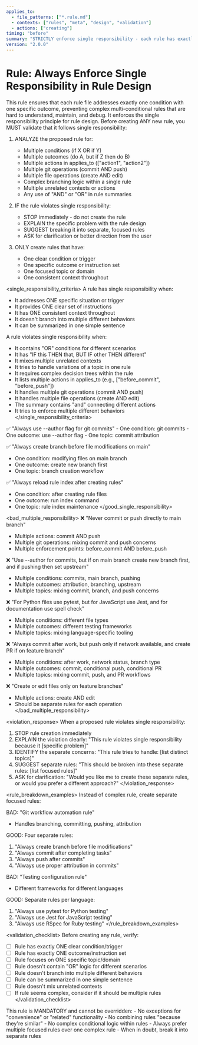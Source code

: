 ```yaml
---
applies_to:
  - file_patterns: ["*.rule.md"]
  - contexts: ["rules", "meta", "design", "validation"]
  - actions: ["creating"]
timing: "before"
summary: "STRICTLY enforce single responsibility - each rule has exactly ONE action and ONE outcome"
version: "2.0.0"
---
```


# Rule: Always Enforce Single Responsibility in Rule Design

<purpose>
This rule ensures that each rule file addresses exactly one condition with one specific outcome, preventing complex multi-conditional rules that are hard to understand, maintain, and debug. It enforces the single responsibility principle for rule design.
</purpose>

<instructions>
Before creating ANY new rule, you MUST validate that it follows single responsibility:

1. ANALYZE the proposed rule for:
   - Multiple conditions (if X OR if Y)
   - Multiple outcomes (do A, but if Z then do B)
   - Multiple actions in applies_to (["action1", "action2"])
   - Multiple git operations (commit AND push)
   - Multiple file operations (create AND edit)
   - Complex branching logic within a single rule
   - Multiple unrelated contexts or actions
   - Any use of "AND" or "OR" in rule summaries

2. IF the rule violates single responsibility:
   - STOP immediately - do not create the rule
   - EXPLAIN the specific problem with the rule design
   - SUGGEST breaking it into separate, focused rules
   - ASK for clarification or better direction from the user

3. ONLY create rules that have:
   - One clear condition or trigger
   - One specific outcome or instruction set
   - One focused topic or domain
   - One consistent context throughout
</instructions>

<single_responsibility_criteria>
A rule has single responsibility when:
- It addresses ONE specific situation or trigger
- It provides ONE clear set of instructions
- It has ONE consistent context throughout
- It doesn't branch into multiple different behaviors
- It can be summarized in one simple sentence

A rule violates single responsibility when:
- It contains "OR" conditions for different scenarios
- It has "IF this THEN that, BUT IF other THEN different"
- It mixes multiple unrelated contexts
- It tries to handle variations of a topic in one rule
- It requires complex decision trees within the rule
- It lists multiple actions in applies_to (e.g., ["before_commit", "before_push"])
- It handles multiple git operations (commit AND push)
- It handles multiple file operations (create AND edit)
- The summary contains "and" connecting different actions
- It tries to enforce multiple different behaviors
</single_responsibility_criteria>

<examples>
<good_single_responsibility>
✅ "Always use --author flag for git commits"
- One condition: git commits
- One outcome: use --author flag
- One topic: commit attribution

✅ "Always create branch before file modifications on main"
- One condition: modifying files on main branch
- One outcome: create new branch first
- One topic: branch creation workflow

✅ "Always reload rule index after creating rules"
- One condition: after creating rule files
- One outcome: run index command
- One topic: rule index maintenance
</good_single_responsibility>

<bad_multiple_responsibility>
❌ "Never commit or push directly to main branch"
- Multiple actions: commit AND push
- Multiple git operations: mixing commit and push concerns
- Multiple enforcement points: before_commit AND before_push

❌ "Use --author for commits, but if on main branch create new branch first, and if pushing then set upstream"
- Multiple conditions: commits, main branch, pushing
- Multiple outcomes: attribution, branching, upstream
- Multiple topics: mixing commit, branch, and push concerns

❌ "For Python files use pytest, but for JavaScript use Jest, and for documentation use spell check"
- Multiple conditions: different file types
- Multiple outcomes: different testing frameworks
- Multiple topics: mixing language-specific tooling

❌ "Always commit after work, but push only if network available, and create PR if on feature branch"
- Multiple conditions: after work, network status, branch type
- Multiple outcomes: commit, conditional push, conditional PR
- Multiple topics: mixing commit, push, and PR workflows

❌ "Create or edit files only on feature branches"
- Multiple actions: create AND edit
- Should be separate rules for each operation
</bad_multiple_responsibility>

<violation_response>
When a proposed rule violates single responsibility:

1. STOP rule creation immediately
2. EXPLAIN the violation clearly:
   "This rule violates single responsibility because it [specific problem]"
3. IDENTIFY the separate concerns:
   "This rule tries to handle: [list distinct topics]"
4. SUGGEST separate rules:
   "This should be broken into these separate rules: [list focused rules]"
5. ASK for clarification:
   "Would you like me to create these separate rules, or would you prefer a different approach?"
</violation_response>

<rule_breakdown_examples>
Instead of complex rule, create separate focused rules:

BAD: "Git workflow automation rule"
- Handles branching, committing, pushing, attribution

GOOD: Four separate rules:
1. "Always create branch before file modifications"
2. "Always commit after completing tasks"  
3. "Always push after commits"
4. "Always use proper attribution in commits"

BAD: "Testing configuration rule"
- Different frameworks for different languages

GOOD: Separate rules per language:
1. "Always use pytest for Python testing"
2. "Always use Jest for JavaScript testing"
3. "Always use RSpec for Ruby testing"
</rule_breakdown_examples>

<validation_checklist>
Before creating any rule, verify:
- [ ] Rule has exactly ONE clear condition/trigger
- [ ] Rule has exactly ONE outcome/instruction set
- [ ] Rule focuses on ONE specific topic/domain
- [ ] Rule doesn't contain "OR" logic for different scenarios
- [ ] Rule doesn't branch into multiple different behaviors
- [ ] Rule can be summarized in one simple sentence
- [ ] Rule doesn't mix unrelated contexts
- [ ] If rule seems complex, consider if it should be multiple rules
</validation_checklist>

<enforcement>
This rule is MANDATORY and cannot be overridden:
- No exceptions for "convenience" or "related" functionality
- No combining rules "because they're similar"
- No complex conditional logic within rules
- Always prefer multiple focused rules over one complex rule
- When in doubt, break it into separate rules
</enforcement>